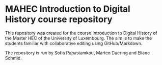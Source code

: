 # MAHEC Introduction to Digital History course repository 

This repository was created for the course Introduction to Digital History of the Master HEC of the University of Luxembourg. The aim is to make the students familiar with collaborative editing using GitHub/Markdown. 

The repository is run by Sofia Papastamkou, Marten Duering and Eliane Schmid.  
